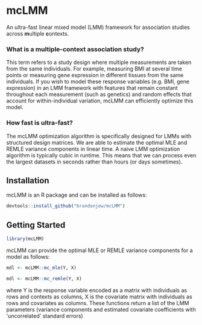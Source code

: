 # mcLMM

An ultra-fast linear mixed model (LMM) framework for association studies across **m**ultiple **c**ontexts.

### What is a multiple-context association study?

This term refers to a study design where multiple measurements are taken from the same individuals. For example, measuring BMI at several time points or measuring gene expression in different tissues from the same individuals. If you wish to model these response variables (e.g. BMI, gene expression) in an LMM framework with features that remain constant throughout each measurement (such as genetics) and random effects that account for within-individual variation, mcLMM can efficiently optimize this model.

### How fast is ultra-fast?

The mcLMM optimization algorithm is specifically designed for LMMs with structured design matrices. We are able to estimate the optimal MLE and REMLE variance components in linear time. A naive LMM optimization algorithm is typically cubic in runtime. This means that we can process even the largest datasets in seconds rather than hours (or days sometimes). 

## Installation

mcLMM is an R package and can be installed as follows:

```r
devtools::install_github("brandonjew/mcLMM")
```

## Getting Started

```r
library(mcLMM)
```

mcLMM can provide the optimal MLE or REMLE variance components for a model as follows:

```r
mdl <- mcLMM::mc_mle(Y, X)
```

```r
mdl <- mcLMM::mc_remle(Y, X)
```

where Y is the response variable encoded as a matrix with individuals as rows and contexts as columns, X is the covariate matrix with individuals as rows and covariates as columns. These functions return a list of the LMM parameters (variance components and estimated covariate coefficients with 'uncorrelated' standard errors)
